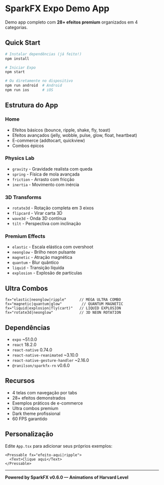 # SparkFX Expo Demo App

Demo app completo com **28+ efeitos premium** organizados em 4 categorias.

## Quick Start

```bash
# Instalar dependências (já feito!)
npm install

# Iniciar Expo
npm start

# Ou diretamente no dispositivo
npm run android  # Android
npm run ios      # iOS
```

## Estrutura do App

### Home
- Efeitos básicos (bounce, ripple, shake, fly, toast)
- Efeitos avançados (jelly, wobble, pulse, glow, float, heartbeat)
- E-commerce (addtocart, quickview)
- Combos épicos

### Physics Lab
- `gravity` - Gravidade realista com queda
- `spring` - Física de mola avançada
- `friction` - Arrasto com fricção
- `inertia` - Movimento com inércia

### 3D Transforms
- `rotate3d` - Rotação completa em 3 eixos
- `flipcard` - Virar carta 3D
- `wave3d` - Onda 3D contínua
- `tilt` - Perspectiva com inclinação

### Premium Effects
- `elastic` - Escala elástica com overshoot
- `neonglow` - Brilho neon pulsante
- `magnetic` - Atração magnética
- `quantum` - Blur quântico
- `liquid` - Transição líquida
- `explosion` - Explosão de partículas

## Ultra Combos

```tsx
fx="elastic|neonglow|ripple"      // MEGA ULTRA COMBO
fx="magnetic|quantum|glow"         // QUANTUM MAGNETIC
fx="liquid|explosion|fly(cart)"   // LIQUID EXPLOSION
fx="rotate3d|neonglow"            // 3D NEON ROTATION
```

## Dependências

- `expo` ~51.0.0
- `react` 18.2.0
- `react-native` 0.74.0
- `react-native-reanimated` ~3.10.0
- `react-native-gesture-handler` ~2.16.0
- `@ranilson/sparkfx-rn` v0.6.0

## Recursos

- 4 telas com navegação por tabs
- 28+ efeitos demonstrados
- Exemplos práticos de e-commerce
- Ultra combos premium
- Dark theme profissional
- 60 FPS garantido

## Personalização

Edite `App.tsx` para adicionar seus próprios exemplos:

```tsx
<Pressable fx="efeito-aqui|ripple">
  <Text>Clique aqui</Text>
</Pressable>
```

---

**Powered by SparkFX v0.6.0 — Animations of Harvard Level**
